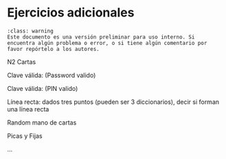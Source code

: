
# Ejercicios adicionales

```{admonition} Versión borrador / preliminar
:class: warning
Este documento es una versión preliminar para uso interno. Si encuentra algún problema o error, o si tiene algún comentario por favor repórtelo a los autores.
```



 N2 Cartas

Clave válida: (Password valido)

Clave válida: (PIN valido)

Línea recta: dados tres puntos (pueden ser 3 diccionarios), decir si forman una línea recta



Random mano de cartas


Picas y Fijas



...[]()